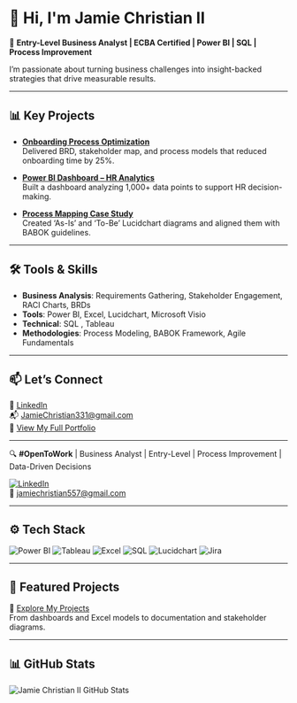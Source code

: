 # 👋 Hi, I'm Jamie Christian II

🎯 **Entry-Level Business Analyst | ECBA Certified | Power BI | SQL | Process Improvement**

I’m passionate about turning business challenges into insight-backed strategies that drive measurable results.

---

## 📊 Key Projects
- **[Onboarding Process Optimization](https://github.com/JamieChristian22/Onboarding-BRD)**  
  Delivered BRD, stakeholder map, and process models that reduced onboarding time by 25%.

- **[Power BI Dashboard – HR Analytics](https://github.com/JamieChristian22/HR-Dashboard)**  
  Built a dashboard analyzing 1,000+ data points to support HR decision-making.

- **[Process Mapping Case Study](https://github.com/JamieChristian22/Process-Mapping)**  
  Created ‘As-Is’ and ‘To-Be’ Lucidchart diagrams and aligned them with BABOK guidelines.

---

## 🛠️ Tools & Skills
- **Business Analysis**: Requirements Gathering, Stakeholder Engagement, RACI Charts, BRDs  
- **Tools**: Power BI, Excel, Lucidchart, Microsoft Visio  
- **Technical**: SQL , Tableau  
- **Methodologies**: Process Modeling, BABOK Framework, Agile Fundamentals

---

## 📫 Let’s Connect
🔗 [LinkedIn](https://www.linkedin.com/in/jamie-christian-6b7a01232)  
📬 JamieChristian331@gmail.com  
📁 [View My Full Portfolio](https://github.com/JamieChristian22)

---

🔍 **#OpenToWork** | Business Analyst | Entry-Level | Process Improvement | Data-Driven Decisions

[![LinkedIn](https://img.shields.io/badge/LinkedIn-blue?logo=linkedin)](https://www.linkedin.com/in/jamie-christian-ii-6b7a01232)  
📧 jamiechristian557@gmail.com

---

## ⚙️ Tech Stack

![Power BI](https://img.shields.io/badge/PowerBI-Data_Visualization-yellow)
![Tableau](https://img.shields.io/badge/Tableau-Dashboards-blue)
![Excel](https://img.shields.io/badge/Excel-Analysis-green)
![SQL](https://img.shields.io/badge/SQL-Queries-lightgrey)
![Lucidchart](https://img.shields.io/badge/Lucidchart-Diagrams-orange)
![Jira](https://img.shields.io/badge/Jira-Agile-blue)

---

## 📁 Featured Projects

📂 [Explore My Projects](https://github.com/JamieChristian22/MyProjects)  
From dashboards and Excel models to documentation and stakeholder diagrams.

---

## 📊 GitHub Stats

![Jamie Christian II GitHub Stats](https://github-readme-stats.vercel.app/api?username=JamieChristian22&show_icons=true&theme=default)
